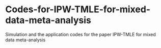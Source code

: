 # Codes-for-IPW-TMLE-for-mixed-data-meta-analysis
Simulation and the application codes for the paper IPW-TMLE for mixed data meta-analysis
